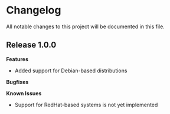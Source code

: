 # Changelog

All notable changes to this project will be documented in this file.

## Release 1.0.0

**Features**
* Added support for Debian-based distributions

**Bugfixes**

**Known Issues**
* Support for RedHat-based systems is not yet implemented